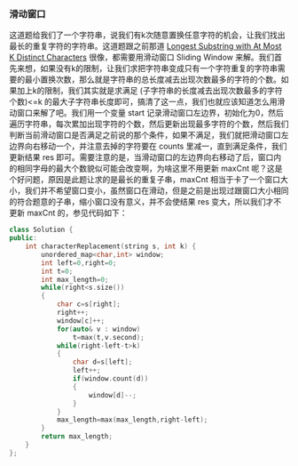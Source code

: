 ### 滑动窗口

这道题给我们了一个字符串，说我们有k次随意置换任意字符的机会，让我们找出最长的重复字符的字符串。这道题跟之前那道 [Longest Substring with At Most K Distinct Characters](http://www.cnblogs.com/grandyang/p/5351347.html) 很像，都需要用滑动窗口 Sliding Window 来解。我们首先来想，如果没有k的限制，让我们求把字符串变成只有一个字符重复的字符串需要的最小置换次数，那么就是字符串的总长度减去出现次数最多的字符的个数。如果加上k的限制，我们其实就是求满足 (子字符串的长度减去出现次数最多的字符个数)<=k 的最大子字符串长度即可，搞清了这一点，我们也就应该知道怎么用滑动窗口来解了吧。我们用一个变量 start 记录滑动窗口左边界，初始化为0，然后遍历字符串，每次累加出现字符的个数，然后更新出现最多字符的个数，然后我们判断当前滑动窗口是否满足之前说的那个条件，如果不满足，我们就把滑动窗口左边界向右移动一个，并注意去掉的字符要在 counts 里减一，直到满足条件，我们更新结果 res 即可。需要注意的是，当滑动窗口的左边界向右移动了后，窗口内的相同字母的最大个数貌似可能会改变啊，为啥这里不用更新 maxCnt 呢？这是个好问题，原因是此题让求的是最长的重复子串，maxCnt 相当于卡了一个窗口大小，我们并不希望窗口变小，虽然窗口在滑动，但是之前是出现过跟窗口大小相同的符合题意的子串，缩小窗口没有意义，并不会使结果 res 变大，所以我们才不更新 maxCnt 的，参见代码如下：

```c++
class Solution {
public:
    int characterReplacement(string s, int k) {
        unordered_map<char,int> window;
        int left=0,right=0;
        int t=0;
        int max_length=0;
        while(right<s.size())
        {
            char c=s[right];
            right++;
            window[c]++;
            for(auto& v : window)
                t=max(t,v.second);
            while(right-left-t>k)
            {
                char d=s[left];
                left++;
                if(window.count(d))
                {
                    window[d]--;
                }
            }
            max_length=max(max_length,right-left);
        }
        return max_length;
    }
};
```

